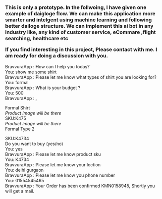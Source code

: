 <h3>This is only a prototype. In the follwoing, I have given one example of daigloge flow. 
We can make this application more smarter and intelgent using machine learning and following better dailoge structure.
We can implement this ai bot in any industry like, any kind of customer service, eCommare ,flight searching, healthcare  etc 

If you find interesting in this project, Please contact with me. I am ready for doing a discussion with you.  
</h3>

BravvuraApp : How can I help you today?<br>
You: show me some shirt<br>
BravvuraApp : Please let me know what types of shirt you are looking for?<br>
You: formal<br>
BravvuraApp : What is your budget ?<br>
You: 500<br>
BravvuraApp : ,<br>

Formal Shirt<br>
<i>Product image will be there</i><br>
SKU:K475 <br>
<i>Product image will be there</i><br>
Formal Type 2<br>

SKU:K4734 <br>
Do you want to buy (yes/no)<br>
You: yes<br>
BravvuraApp : Please let me know product sku<br>
You: K4734<br>
BravvuraApp : Please let me know your loction<br>
You: delhi gurgaon<br>
BravvuraApp : Please let me know you phone number<br>
You: 01554545465<br>
BravvuraApp : Your Order has been confirmed KMN0158945, Shortly you will get a mail.<br>
